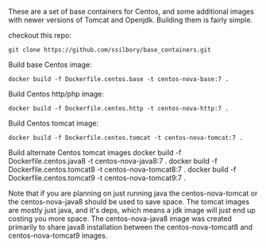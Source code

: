 These are a set of base containers for Centos, and some additional images with newer versions of Tomcat and Openjdk. Building them is fairly simple.

checkout this repo:

`git clone https://github.com/ssilbory/base_containers.git`

Build base Centos image:

`docker build -f Dockerfile.centos.base -t centos-nova-base:7 .`

Build Centos http/php image:

`docker build -f Dockerfile.centos.http -t centos-nova-http:7 .`

Build Centos tomcat image:

`docker build -f Dockerfile.centos.tomcat -t centos-nova-tomcat:7 .`

Build alternate Centos tomcat images 
docker build -f Dockerfile.centos.java8 -t centos-nova-java8:7 .
docker build -f Dockerfile.centos.tomcat8 -t centos-nova-tomcat8:7 .
docker build -f Dockerfile.centos.tomcat9 -t centos-nova-tomcat9:7 .

Note that if you are planning on just running java the centos-nova-tomcat or the centos-nova-java8 should be used to save space.  The tomcat images are mostly just java, and it's deps, which means a jdk image will just end up costing you more space.  The centos-nova-java8 image was created primarily to share java8 installation between the centos-nova-tomcat8 and centos-nova-tomcat9 images.
